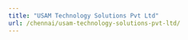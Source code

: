 ```yaml
---
title: "USAM Technology Solutions Pvt Ltd"
url: /chennai/usam-technology-solutions-pvt-ltd/
---
```

